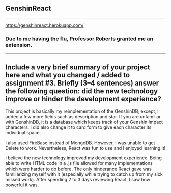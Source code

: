 ## GenshinReact
---
https://genshinreact.herokuapp.com/

### Due to me having the flu, Professor Roberts granted me an extension.
---
Include a very brief summary of your project here and what you changed / added to assignment #3. Briefly (3–4 sentences) answer the following question: did the new technology improve or hinder the development experience?
---
This project is basically my reimplementation of the GenshinDB; except, I added a few more fields such as description and star. If you are unfamiliar with GenshinDB, it is a database which keeps track of your Genshin Impact characters. I did also change it to card form to give each character its individual space.

I also used FireBase instead of MongoDB. However, I was unable to get Delete to work. Nevertheless, React was fun to use and I enjoyed learning it! 

I believe the new technology improved my development experience. Being able to write HTML code in a .js file allowed for many implementations which were harder to do before. The only hinderance React gave was familiarizing myself with it (especially while trying to catch up from my sick missed work). After spending 2 to 3 days reviewing React, I saw how powerful it was.


